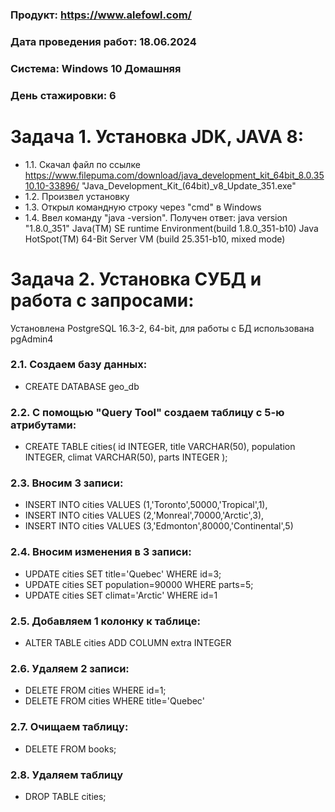 ### Продукт: https://www.alefowl.com/
### Дата проведения работ: 18.06.2024
### Система: Windows 10 Домашняя
### День стажировки: 6

#  Задача 1. Установка JDK, JAVA 8:
+ 1.1. Скачал файл по ссылке https://www.filepuma.com/download/java_development_kit_64bit_8.0.3510.10-33896/
 "Java_Development_Kit_(64bit)_v8_Update_351.exe"
+ 1.2. Произвел установку
+ 1.3. Открыл командную строку через "cmd" в Windows
+ 1.4. Ввел команду "java -version". Получен ответ:
 java version "1.8.0_351"
 Java(TM) SE runtime Environment(build 1.8.0_351-b10)
 Java HotSpot(TM) 64-Bit Server VM (build 25.351-b10, mixed mode) 

#  Задача 2. Установка СУБД и работа с запросами:
Установлена PostgreSQL 16.3-2, 64-bit, для работы с БД использована pgAdmin4

### 2.1. Создаем базу данных:
+ CREATE DATABASE geo_db

### 2.2. С помощью "Query Tool" cоздаем таблицу с 5-ю атрибутами:
+ CREATE TABLE cities(
id INTEGER,
title VARCHAR(50),
population INTEGER,
climat VARCHAR(50),
parts INTEGER
);

### 2.3. Вносим 3 записи:
+ INSERT INTO cities VALUES (1,'Toronto',50000,'Tropical',1),
+ INSERT INTO cities VALUES (2,'Monreal',70000,'Arctic',3),
+ INSERT INTO cities VALUES (3,'Edmonton',80000,'Continental',5)

### 2.4. Вносим изменения в 3 записи:
+ UPDATE cities SET title='Quebec' WHERE id=3;
+ UPDATE cities SET population=90000 WHERE parts=5;
+ UPDATE cities SET climat='Arctic' WHERE id=1

### 2.5. Добавляем 1 колонку к таблице:
+ ALTER TABLE cities ADD COLUMN extra INTEGER

### 2.6. Удаляем 2 записи:
+ DELETE FROM cities WHERE id=1;
+ DELETE FROM cities WHERE title='Quebec'

### 2.7. Очищаем таблицу:
+ DELETE FROM books; 

### 2.8. Удаляем таблицу
+ DROP TABLE cities; 
